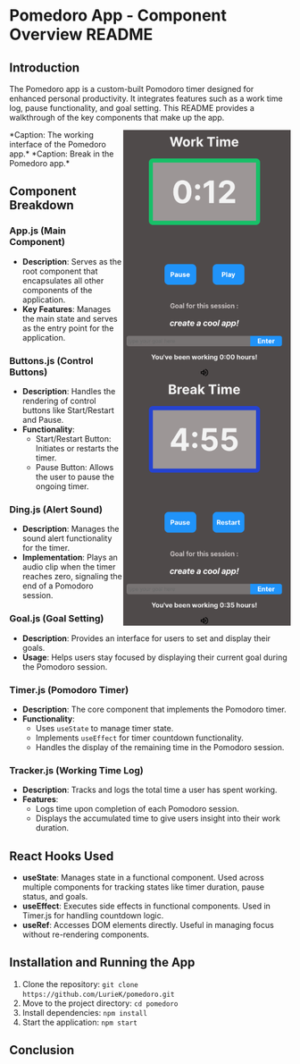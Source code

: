 # Pomedoro App - Component Overview README

## Introduction

The Pomedoro app is a custom-built Pomodoro timer designed for enhanced personal productivity. It integrates features such as a work time log, pause functionality, and goal setting. This README provides a walkthrough of the key components that make up the app.

<img src="./src/working_img.png" width="300" align="right">
*Caption: The working interface of the Pomedoro app.*
<img src="./src/break_img.png" width="300" align="right">
*Caption: Break in the Pomedoro app.*

## Component Breakdown

### App.js (Main Component)
- **Description**: Serves as the root component that encapsulates all other components of the application.
- **Key Features**: Manages the main state and serves as the entry point for the application.

### Buttons.js (Control Buttons)
- **Description**: Handles the rendering of control buttons like Start/Restart and Pause.
- **Functionality**: 
  - Start/Restart Button: Initiates or restarts the timer.
  - Pause Button: Allows the user to pause the ongoing timer.

### Ding.js (Alert Sound)
- **Description**: Manages the sound alert functionality for the timer.
- **Implementation**: Plays an audio clip when the timer reaches zero, signaling the end of a Pomodoro session.

### Goal.js (Goal Setting)
- **Description**: Provides an interface for users to set and display their goals.
- **Usage**: Helps users stay focused by displaying their current goal during the Pomodoro session.

### Timer.js (Pomodoro Timer)
- **Description**: The core component that implements the Pomodoro timer.
- **Functionality**: 
  - Uses `useState` to manage timer state.
  - Implements `useEffect` for timer countdown functionality.
  - Handles the display of the remaining time in the Pomodoro session.

### Tracker.js (Working Time Log)
- **Description**: Tracks and logs the total time a user has spent working.
- **Features**: 
  - Logs time upon completion of each Pomodoro session.
  - Displays the accumulated time to give users insight into their work duration.

## React Hooks Used

- **useState**: Manages state in a functional component. Used across multiple components for tracking states like timer duration, pause status, and goals.
- **useEffect**: Executes side effects in functional components. Used in Timer.js for handling countdown logic.
- **useRef**: Accesses DOM elements directly. Useful in managing focus without re-rendering components.

## Installation and Running the App

1. Clone the repository: `git clone https://github.com/LurieK/pomedoro.git`
2. Move to the project directory: `cd pomedoro`
3. Install dependencies: `npm install`
4. Start the application: `npm start`

## Conclusion


